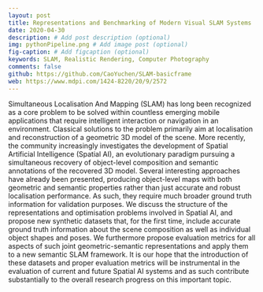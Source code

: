```yaml
---
layout: post
title: Representations and Benchmarking of Modern Visual SLAM Systems
date: 2020-04-30
description: # Add post description (optional)
img: pythonPipeline.png # Add image post (optional)
fig-caption: # Add figcaption (optional)
keywords: SLAM, Realistic Rendering, Computer Photography
comments: false
github: https://github.com/CaoYuchen/SLAM-basicframe
web: https://www.mdpi.com/1424-8220/20/9/2572
---
```



Simultaneous Localisation And Mapping (SLAM) has long been recognized as a core problem to be solved within countless emerging mobile applications that require intelligent interaction or navigation in an environment. Classical solutions to the problem primarily aim at localisation and reconstruction of a geometric 3D model of the scene. More recently, the community increasingly investigates the development of Spatial Artificial Intelligence (Spatial AI), an evolutionary paradigm pursuing a simultaneous recovery of object-level composition and semantic annotations of the recovered 3D model. Several interesting approaches have already been presented, producing object-level maps with both geometric and semantic properties rather than just accurate and robust localisation performance. As such, they require much broader ground truth information for validation purposes. We discuss the structure of the representations and optimisation problems involved in Spatial AI, and propose new synthetic datasets that, for the first time, include accurate ground truth information about the scene composition as well as individual object shapes and poses. We furthermore propose evaluation metrics for all aspects of such joint geometric-semantic representations and apply them to a new semantic SLAM framework. It is our hope that the introduction of these datasets and proper evaluation metrics will be instrumental in the evaluation of current and future Spatial AI systems and as such contribute substantially to the overall research progress on this important topic.